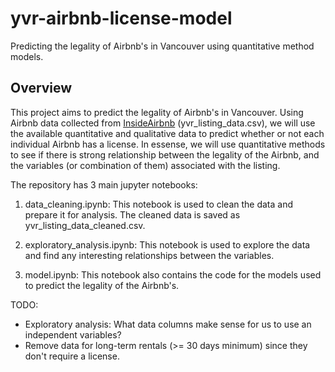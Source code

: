 # yvr-airbnb-license-model
Predicting the legality of Airbnb's in Vancouver using quantitative method models.

## Overview
This project aims to predict the legality of Airbnb's in Vancouver. Using Airbnb data collected from [InsideAirbnb](http://insideairbnb.com/vancouver) (yvr_listing_data.csv), we will use the available quantitative and qualitative data to predict whether or not each individual Airbnb has a license. In essense, we will use quantitative methods to see if there is strong relationship between the legality of the Airbnb, and the variables (or combination of them) associated with the listing.

The repository has 3 main jupyter notebooks:

1. data_cleaning.ipynb: This notebook is used to clean the data and prepare it for analysis. The cleaned data is saved as yvr_listing_data_cleaned.csv.

2. exploratory_analysis.ipynb: This notebook is used to explore the data and find any interesting relationships between the variables.

3. model.ipynb: This notebook also contains the code for the models used to predict the legality of the Airbnb's.

TODO:
- Exploratory analysis: What data columns make sense for us to use an independent variables?
- Remove data for long-term rentals (>= 30 days minimum) since they don't require a license.
